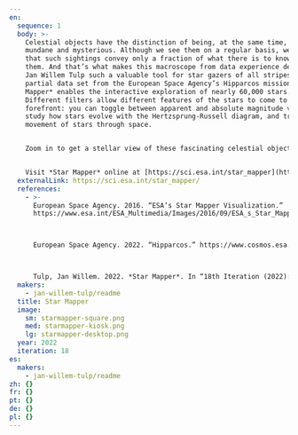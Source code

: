 ```yaml
---
en:
  sequence: 1
  body: >-
    Celestial objects have the distinction of being, at the same time, both
    mundane and mysterious. Although we see them on a regular basis, we realize
    that such sightings convey only a fraction of what there is to know about
    them. And that’s what makes this macroscope from data experience designer
    Jan Willem Tulp such a valuable tool for star gazers of all stripes. Using a
    partial data set from the European Space Agency’s Hipparcos mission, *Star
    Mapper* enables the interactive exploration of nearly 60,000 stars.
    Different filters allow different features of the stars to come to the
    forefront: you can toggle between apparent and absolute magnitude views,
    study how stars evolve with the Hertzsprung-Russell diagram, and track the
    movement of stars through space. 


    Zoom in to get a stellar view of these fascinating celestial objects. Or select the “Motion” tab to see the movement of stars over the next several million years.


    Visit *Star Mapper* online at [https://sci.esa.int/star_mapper](https://sci.esa.int/star_mapper/).
  externalLink: https://sci.esa.int/star_mapper/
  references:
    - >-
      European Space Agency. 2016. “ESA’s Star Mapper Visualization.”
      https://www.esa.int/ESA_Multimedia/Images/2016/09/ESA_s_Star_Mapper_visualisation. 



      European Space Agency. 2022. “Hipparcos.” https://www.cosmos.esa.int/web/hipparcos.



      Tulp, Jan Willem. 2022. *Star Mapper*. In “18th Iteration (2022): Macroscopes for a New Perspective.” *Places & Spaces: Mapping Science*, edited by Katy Börner, Lisel Record, and Todd Theriault. http://scimaps.org.
  makers:
    - jan-willem-tulp/readme
  title: Star Mapper
  image:
    sm: starmapper-square.png
    med: starmapper-kiosk.png
    lg: starmapper-desktop.png
  year: 2022
  iteration: 18
es:
  makers:
    - jan-willem-tulp/readme
zh: {}
fr: {}
pt: {}
de: {}
pl: {}
---
```

